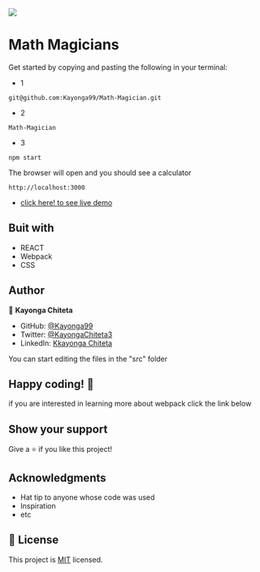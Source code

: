 ![](https://img.shields.io/badge/Microverse-blueviolet)

# Math Magicians
Get started by copying and pasting the following in your terminal:

- 1

```
git@github.com:Kayonga99/Math-Magician.git
```

- 2

```
Math-Magician
```

- 3

```
npm start
```

The browser will open and you should see a calculator

```
http://localhost:3000
```

- [click here! to see live demo](https://fancy-zuccutto-0837b6.netlify.app/)

## Buit with

- REACT
- Webpack
- CSS



## Author 

👤 **Kayonga Chiteta**

- GitHub: [@Kayonga99](https://github.com/Kayonga99)
- Twitter: [@KayongaChiteta3](https://twitter.com/KayongaChiteta3)
- LinkedIn: [Kkayonga Chiteta](https://www.linkedin.com/in/kayongac/)


You can start editing the files in the "src" folder

## Happy coding! 🌈

if you are interested in learning more about webpack click the link below

## Show your support

Give a ⭐️ if you like this project!

## Acknowledgments

- Hat tip to anyone whose code was used
- Inspiration
- etc

## 📝 License

This project is [MIT](./MIT.md) licensed.